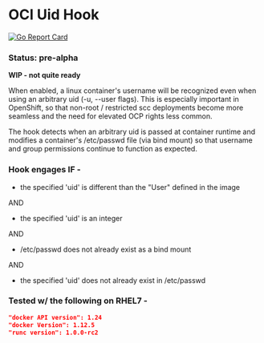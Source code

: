 # OCI Uid Hook
[![Go Report Card](https://goreportcard.com/badge/github.com/tchughesiv/oci-uid-hook)](https://goreportcard.com/report/github.com/tchughesiv/oci-uid-hook)

### Status: pre-alpha

**WIP - not quite ready**

When enabled, a linux container's username will be recognized even when using an arbitrary uid (-u, --user flags). This is especially important in OpenShift, so that non-root / restricted scc deployments become more seamless and the need for elevated OCP rights less common.

The hook detects when an arbitrary uid is passed at container runtime and modifies a container's /etc/passwd file (via bind mount) so that username and group permissions continue to function as expected.

### Hook engages IF -

 - the specified 'uid' is different than the "User" defined in the image
 
 AND
 
 - the specified 'uid' is an integer

 AND

 - /etc/passwd does not already exist as a bind mount

 AND

 - the specified 'uid' does not already exist in /etc/passwd
 
### Tested w/ the following on RHEL7 -
```json
"docker API version": 1.24
"docker Version": 1.12.5
"runc version": 1.0.0-rc2
```